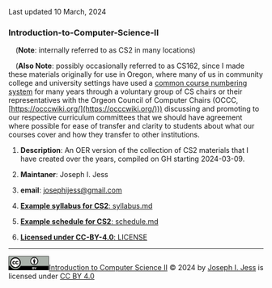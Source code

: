 Last updated 10 March, 2024

### Introduction-to-Computer-Science-II  

&ensp;&ensp;(**Note**: internally referred to as CS2 in many locations)  

&ensp;&ensp;(**Also Note**: possibly occasionally referred to as CS162, since I made these materials originally for use in Oregon, where many of us in community college and university settings have used a [common course numbering system](https://occcwiki.org/courses/common_numbers.html) for many years through a voluntary group of CS chairs or their representatives with the Orgeon Council of Computer Chairs (OCCC, [https://occcwiki.org/](https://occcwiki.org/))) discussing and promoting to our respective curriculum committees that we should have agreement where possible for ease of transfer and clarity to students about what our courses cover and how they transfer to other institutions.  


  
1. **Description**: An OER version of the collection of CS2 materials that I have created over the years, compiled on GH starting 2024-03-09.  

2. **Maintaner**: Joseph I. Jess  
3. **email**: <josephijess@gmail.com>

4. [**Example syllabus for CS2**: syllabus.md](course_materials/syllabus.md)  
5. [**Example schedule for CS2**: schedule.md](course_materials/schedule.md)  

6. [**Licensed under CC-BY-4.0**: LICENSE](LICENSE)

---

<img alt="Creative Commons attribution share-alike badge image" src="images/cc-by.png" width=80px>[Introduction to Computer Science II](https://github.com/Joseph-I-Jess/Introduction-to-Computer-Science-II) © 2024 by [Joseph I. Jess](https://github.com/Joseph-I-Jess/) is licensed under [CC BY 4.0](https://creativecommons.org/licenses/by/4.0/)
   
